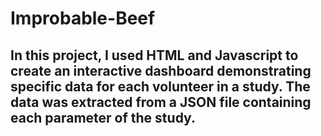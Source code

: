 # Improbable-Beef

## In this project, I used HTML and Javascript to create an interactive dashboard demonstrating specific data for each volunteer in a study. The data was extracted from a JSON file containing each parameter of the study. 
